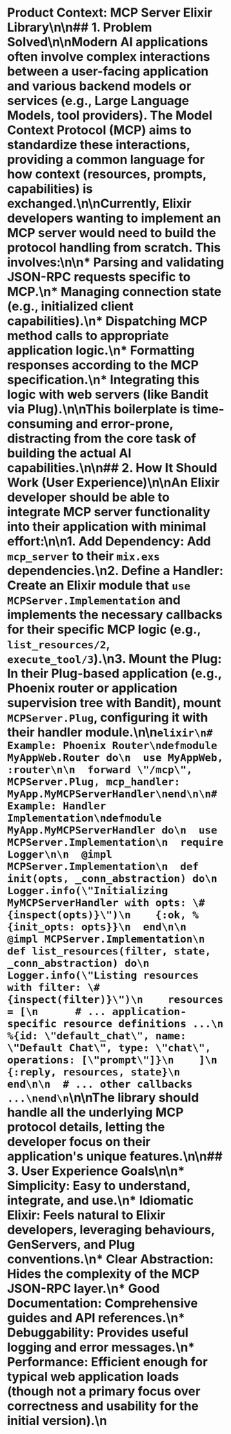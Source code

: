 # Product Context: MCP Server Elixir Library\n\n## 1. Problem Solved\n\nModern AI applications often involve complex interactions between a user-facing application and various backend models or services (e.g., Large Language Models, tool providers). The Model Context Protocol (MCP) aims to standardize these interactions, providing a common language for how context (resources, prompts, capabilities) is exchanged.\n\nCurrently, Elixir developers wanting to implement an MCP server would need to build the protocol handling from scratch. This involves:\n\n*   Parsing and validating JSON-RPC requests specific to MCP.\n*   Managing connection state (e.g., initialized client capabilities).\n*   Dispatching MCP method calls to appropriate application logic.\n*   Formatting responses according to the MCP specification.\n*   Integrating this logic with web servers (like Bandit via Plug).\n\nThis boilerplate is time-consuming and error-prone, distracting from the core task of building the actual AI capabilities.\n\n## 2. How It Should Work (User Experience)\n\nAn Elixir developer should be able to integrate MCP server functionality into their application with minimal effort:\n\n1.  **Add Dependency:** Add `mcp_server` to their `mix.exs` dependencies.\n2.  **Define a Handler:** Create an Elixir module that `use MCPServer.Implementation` and implements the necessary callbacks for their specific MCP logic (e.g., `list_resources/2`, `execute_tool/3`).\n3.  **Mount the Plug:** In their Plug-based application (e.g., Phoenix router or application supervision tree with Bandit), mount `MCPServer.Plug`, configuring it with their handler module.\n\n```elixir\n# Example: Phoenix Router\ndefmodule MyAppWeb.Router do\n  use MyAppWeb, :router\n\n  forward \"/mcp\", MCPServer.Plug, mcp_handler: MyApp.MyMCPServerHandler\nend\n\n# Example: Handler Implementation\ndefmodule MyApp.MyMCPServerHandler do\n  use MCPServer.Implementation\n  require Logger\n\n  @impl MCPServer.Implementation\n  def init(opts, _conn_abstraction) do\n    Logger.info(\"Initializing MyMCPServerHandler with opts: \#{inspect(opts)}\")\n    {:ok, %{init_opts: opts}}\n  end\n\n  @impl MCPServer.Implementation\n  def list_resources(filter, state, _conn_abstraction) do\n    Logger.info(\"Listing resources with filter: \#{inspect(filter)}\")\n    resources = [\n      # ... application-specific resource definitions ...\n      %{id: \"default_chat\", name: \"Default Chat\", type: \"chat\", operations: [\"prompt\"]}\n    ]\n    {:reply, resources, state}\n  end\n\n  # ... other callbacks ...\nend\n```\n\nThe library should handle all the underlying MCP protocol details, letting the developer focus on their application\'s unique features.\n\n## 3. User Experience Goals\n\n*   **Simplicity:** Easy to understand, integrate, and use.\n*   **Idiomatic Elixir:** Feels natural to Elixir developers, leveraging behaviours, GenServers, and Plug conventions.\n*   **Clear Abstraction:** Hides the complexity of the MCP JSON-RPC layer.\n*   **Good Documentation:** Comprehensive guides and API references.\n*   **Debuggability:** Provides useful logging and error messages.\n*   **Performance:** Efficient enough for typical web application loads (though not a primary focus over correctness and usability for the initial version).\n 